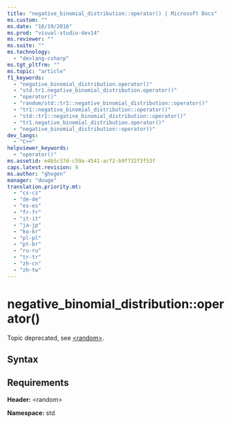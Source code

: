 ```yaml
---
title: "negative_binomial_distribution::operator() | Microsoft Docs"
ms.custom: ""
ms.date: "10/19/2016"
ms.prod: "visual-studio-dev14"
ms.reviewer: ""
ms.suite: ""
ms.technology: 
  - "devlang-csharp"
ms.tgt_pltfrm: ""
ms.topic: "article"
f1_keywords: 
  - "negative_binomial_distribution.operator()"
  - "std.tr1.negative_binomial_distribution.operator()"
  - "operator()"
  - "random/std::tr1::negative_binomial_distribution::operator()"
  - "tr1::negative_binomial_distribution::operator()"
  - "std::tr1::negative_binomial_distribution::operator()"
  - "tr1.negative_binomial_distribution.operator()"
  - "negative_binomial_distribution::operator()"
dev_langs: 
  - "C++"
helpviewer_keywords: 
  - "operator()"
ms.assetid: e4b5c37d-c59a-4541-acf2-b9f732f3f53f
caps.latest.revision: 9
ms.author: "ghogen"
manager: "douge"
translation.priority.mt: 
  - "cs-cz"
  - "de-de"
  - "es-es"
  - "fr-fr"
  - "it-it"
  - "ja-jp"
  - "ko-kr"
  - "pl-pl"
  - "pt-br"
  - "ru-ru"
  - "tr-tr"
  - "zh-cn"
  - "zh-tw"
---
```

# negative_binomial_distribution::operator()
Topic deprecated, see [\<random>](../Topic/%3Crandom%3E.md).  
  
## Syntax  
  
## Requirements  
 **Header:** \<random>  
  
 **Namespace:** std